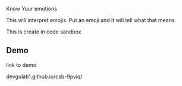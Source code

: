 Know Your emotions

This will interpret emojis. Put an emoji and it will tell what that means.

This is create in code sandbox  
## Demo

 link to demo

devgulati1.github.io/csb-9pviq/
